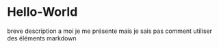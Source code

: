 # Hello-World
breve description a moi
je me présente mais je sais pas comment utiliser des éléments markdown
